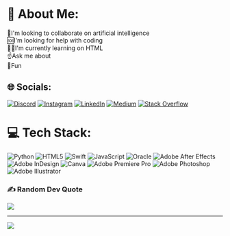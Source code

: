 # 💫 About Me:
🧠I'm looking to collaborate on artificial intelligence<br>🆘I'm looking for help with coding<br>👨‍💻I'm currently learning on HTML<br>☝️Ask me about<br>🤪Fun


## 🌐 Socials:
[![Discord](https://img.shields.io/badge/Discord-%237289DA.svg?logo=discord&logoColor=white)](htttps://discord.gg/ylmzfurkan#2991) [![Instagram](https://img.shields.io/badge/Instagram-%23E4405F.svg?logo=Instagram&logoColor=white)](https://instagram.com/frknylmz.py) [![LinkedIn](https://img.shields.io/badge/LinkedIn-%230077B5.svg?logo=linkedin&logoColor=white)](https://linkedin.com/in/ylmzfurkan) [![Medium](https://img.shields.io/badge/Medium-12100E?logo=medium&logoColor=white)](https://medium.com/@ylmzfurkan) [![Stack Overflow](https://img.shields.io/badge/-Stackoverflow-FE7A16?logo=stack-overflow&logoColor=white)](https://stackoverflow.com/users/ylzmfurkan) 

# 💻 Tech Stack:
![Python](https://img.shields.io/badge/python-3670A0?style=flat&logo=python&logoColor=ffdd54) ![HTML5](https://img.shields.io/badge/html5-%23E34F26.svg?style=flat&logo=html5&logoColor=white) ![Swift](https://img.shields.io/badge/swift-F54A2A?style=flat&logo=swift&logoColor=white) ![JavaScript](https://img.shields.io/badge/javascript-%23323330.svg?style=flat&logo=javascript&logoColor=%23F7DF1E) ![Oracle](https://img.shields.io/badge/Oracle-F80000?style=flat&logo=oracle&logoColor=white) ![Adobe After Effects](https://img.shields.io/badge/Adobe%20After%20Effects-9999FF.svg?style=flat&logo=Adobe%20After%20Effects&logoColor=white) ![Adobe InDesign](https://img.shields.io/badge/Adobe%20InDesign-49021F?style=flat&logo=adobeindesign&logoColor=white) ![Canva](https://img.shields.io/badge/Canva-%2300C4CC.svg?style=flat&logo=Canva&logoColor=white) ![Adobe Premiere Pro](https://img.shields.io/badge/Adobe%20Premiere%20Pro-9999FF.svg?style=flat&logo=Adobe%20Premiere%20Pro&logoColor=white) ![Adobe Photoshop](https://img.shields.io/badge/adobephotoshop-%2331A8FF.svg?style=flat&logo=adobephotoshop&logoColor=white) ![Adobe Illustrator](https://img.shields.io/badge/adobeillustrator-%23FF9A00.svg?style=flat&logo=adobeillustrator&logoColor=white)

### ✍️ Random Dev Quote
![](https://quotes-github-readme.vercel.app/api?type=horizontal&theme=radical)

---
[![](https://visitcount.itsvg.in/api?id=ylmzfurkan&icon=0&color=0)](https://visitcount.itsvg.in)

<!-- Proudly created with GPRM ( https://gprm.itsvg.in ) -->
